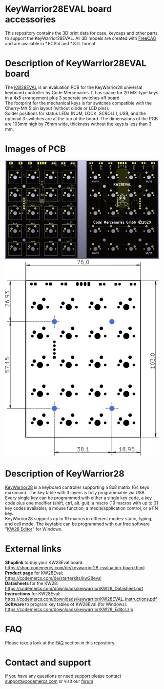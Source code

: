 # KeyWarrior28EVAL board accessories
This repository contains the 3D print data for case, keycaps and other parts to support the KeyWarrior28EVAL. 
All 3D models are created with [FreeCAD](https://www.freecadweb.org/) and are available in *.FCStd and *.STL format.<br>


# Description of KeyWarrior28EVAL board
The [KW28EVAL](https://shop.codemercs.com) is an evaluation PCB for the KeyWarrior28 universal keyboard controller by Code Mercenaires. It has space for 20 MX-type keys in a 4x5 arrangement plus 3 seperate switches off board.<br>
The footprint for the mechanical keys is for switches compatible with the Cherry-MX 5 pin layout (without diode or LED pins).<br>
Solder positions for status LEDs (NUM, LOCK, SCROLL), USB, and the optional 3 switches are at the top of the board. 
The dimensaions of the PCB are 103mm high by 76mm wide, thickness without the keys is less than 3 mm.

# Images of PCB
![KW28Eval PCB](kw28eval_pcb.jpg)
![KW28Eval measurement](kw28eval_measurments.jpg)

# Description of KeyWarrior28
[KeyWarrior28](https://www.codemercs.com) is a keyboard controller supporting a 8x8 matrix (64 keys maximum). The key table with 3 layers is fully programmable via USB.<br>
Every single key can be programmed with either a single key code, a key code plus one modifier (shift, ctrl, alt, gui), a macro (19 macros with up to 31 key codes available), a mouse function, a media/application control, or a FN key.<br>
KeyWarrior28 supports up to 19 macros in different modes: static, typing, and cell mode. The keytable can be programmed with our free software "[KW28 Editor](https://codemercs.com/downloads/keywarrior/KW28_Editor.zip)" for Windows.



# External links
**Shoplink** to buy your KW28Eval board: https://shop.codemercs.com/de/keywarrior28-evaluation-board.html<br>
**Product page** for KW28Eval: https://codemercs.com/de/starterkits/kw28eval<br>
**Datasheets** for the KW28: https://codemercs.com/downloads/keywarrior/KW28_Datasheet.pdf<br>
**Instructions** for KW28Eval: https://codemercs.com/downloads/keywarrior/KW28EVAL_Instructions.pdf<br>
**Software** to program key tables of KW28Eval (for Windows): https://codemercs.com/downloads/keywarrior/KW28_Editor.zip<br>

# FAQ
Please take a look at the [FAQ](https://github.com/codemercs-com/KW28-Eval/wiki/FAQ) section in this repository.

# Contact and support
If you have any questions or need support please contact support@codemercs.com or visit our [forum](https://forum.codemercs.com)

